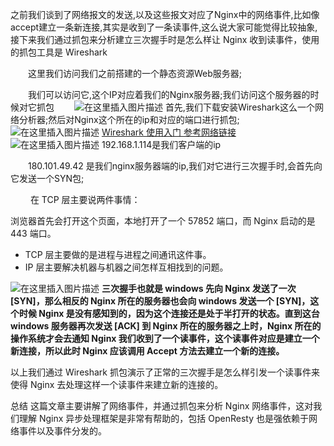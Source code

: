 之前我们谈到了网络报文的发送,以及这些报文对应了Nginx中的网络事件,比如像accept建立一条新连接,其实是收到了一条读事件,这么说大家可能觉得比较抽象,接下来我们通过抓包来分析建立三次握手时是怎么样让 Nginx 收到读事件，使用的抓包工具是 Wireshark

　　这里我们访问我们之前搭建的一个静态资源Web服务器;

　　我们可以访问它,这个IP对应着我们的Nginx服务器;我们访问这个服务器的时候对它抓包
　　![在这里插入图片描述](https://i-blog.csdnimg.cn/blog_migrate/e24015ffcba2f0855687f9639323c1fb.png)
首先,我们下载安装Wireshark这么一个网络分析器;然后对Nginx这个所在的ip和对应的端口进行抓包;
![在这里插入图片描述](https://i-blog.csdnimg.cn/blog_migrate/34ee802c4b7aa2faef39900f0e0e4357.png)
[Wireshark 使用入门 参考网络链接](https://www.cnblogs.com/cocowool/p/wireshark_tcp_http.html)
![在这里插入图片描述](https://i-blog.csdnimg.cn/blog_migrate/def14ccef1f430053e29484f748f82d7.png)
 192.168.1.114是我们客户端的ip

　　180.101.49.42 是我们nginx服务器端的ip,我们对它进行三次握手时,会首先向它发送一个SYN包;

　　 在 TCP 层主要说两件事情：

浏览器首先会打开这个页面，本地打开了一个 57852 端口，而 Nginx 启动的是 443 端口。

 - TCP 层主要做的是进程与进程之间通讯这件事。
 - IP 层主要解决机器与机器之间怎样互相找到的问题。

![在这里插入图片描述](https://i-blog.csdnimg.cn/blog_migrate/bf4848448183e7c1e54cd30d85c49326.png)
**三次握手也就是 windows 先向 Nginx 发送了一次 [SYN]，那么相反的 Nginx 所在的服务器也会向 windows 发送一个 [SYN]，这个时候 Nginx 是没有感知到的，因为这个连接还是处于半打开的状态。直到这台 windows 服务器再次发送 [ACK] 到 Nginx 所在的服务器之上时，Nginx 所在的操作系统才会去通知 Nginx 我们收到了一个读事件，这个读事件对应是建立一个新连接，所以此时 Nginx 应该调用 Accept 方法去建立一个新的连接。**

以上我们通过 Wireshark 抓包演示了正常的三次握手是怎么样引发一个读事件来使得 Nginx 去处理这样一个读事件来建立新的连接的。

总结
这篇文章主要讲解了网络事件，并通过抓包来分析 Nginx 网络事件，这对我们理解 Nginx 异步处理框架是非常有帮助的，包括 OpenResty 也是强依赖于网络事件以及事件分发的。
